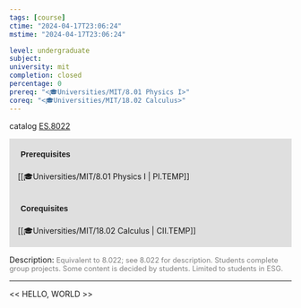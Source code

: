 ```yaml
---
tags: [course]
ctime: "2024-04-17T23:06:24"
mstime: "2024-04-17T23:06:24"

level: undergraduate
subject: 
university: mit
completion: closed
percentage: 0
prereq: "<🎓Universities/MIT/8.01 Physics I>"
coreq: "<🎓Universities/MIT/18.02 Calculus>"
---
```


catalog [ES.8022](http://student.mit.edu/catalog/mESa.html#ES.8022)

<span style="display: block; padding: 15px; background-color: rgb(100, 100, 100, 0.2);"><font id="m_prereq3929_0" style="display: block; font-family: Arial, sans-serif; font-weight: bold; padding: 5px">Prerequisites</font><br><span id="prereq3929_0">[[🎓Universities/MIT/8.01 Physics I | PI.TEMP]]</span></span>
<span style="display: block; padding: 15px; background-color: rgb(100, 100, 100, 0.2);"><font id="m_coreq3929_0" style="display: block; font-family: Arial, sans-serif; font-weight: bold; padding: 5px">Corequisites</font><br><span id="coreq3929_0">[[🎓Universities/MIT/18.02 Calculus | CII.TEMP]]</span></span>

<font style="">Description:</font>
<font style="color: grey; font-size: 0.8rem;">Equivalent to 8.022; see 8.022 for description. Students complete group projects. Some content is decided by students. Limited to students in ESG.</font>



---

<< HELLO, WORLD >>
